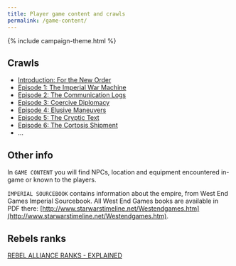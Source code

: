 ```yaml
---
title: Player game content and crawls
permalink: /game-content/
---
```


{% include campaign-theme.html %}

## Crawls

-   [Introduction: For the New Order](https://crawls.rpg.solutions/crawls/play/oUlK6AfnKncllH0uF5zoP6l7vEm1/3NypMPQHcARdXuTIS44s)
-   [Episode 1: The Imperial War Machine](https://crawls.rpg.solutions/crawls/play/oUlK6AfnKncllH0uF5zoP6l7vEm1/6gGIibqnFUtcHIBHnUJ7)
-   [Episode 2: The Communication Logs](https://crawls.rpg.solutions/crawls/play/oUlK6AfnKncllH0uF5zoP6l7vEm1/yxO7Y6wv6DhmuAi9sXEb)
-   [Episode 3: Coercive Diplomacy](https://crawls.rpg.solutions/crawls/play/oUlK6AfnKncllH0uF5zoP6l7vEm1/MAPuC0DkNeaNDPghf09V)
-   [Episode 4: Elusive Maneuvers](https://crawls.rpg.solutions/crawls/play/oUlK6AfnKncllH0uF5zoP6l7vEm1/FwyNHyCqSJmndMMRdkHI)
-   [Episode 5: The Cryptic Text](https://crawls.rpg.solutions/crawls/play/oUlK6AfnKncllH0uF5zoP6l7vEm1/Rsj6jNlgdW8aOZt0eKzI)
-   [Episode 6: The Cortosis Shipment](https://crawls.rpg.solutions/crawls/play/oUlK6AfnKncllH0uF5zoP6l7vEm1/hosulUHpW2YOLOAalzCI)
-   ...

## Other info

In `GAME CONTENT` you will find NPCs, location and equipment encountered in-game or known to the players.

`IMPERIAL SOURCEBOOK` contains information about the empire, from West End Games Imperial Sourcebook.
All West End Games books are available in PDF there: [http://www.starwarstimeline.net/Westendgames.htm](http://www.starwarstimeline.net/Westendgames.htm).

## Rebels ranks

[REBEL ALLIANCE RANKS - EXPLAINED](https://www.justingrays.org/my-blog/2018/2/10/rebel-alliance-ranks-explained)
